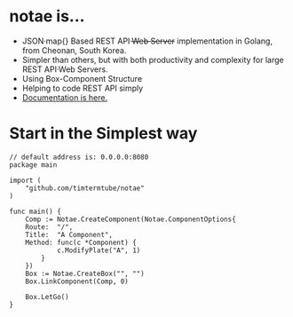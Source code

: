 # notae is...
* JSON·map{} Based REST API·<del>Web Server</del> implementation in Golang, from Cheonan, South Korea.
* Simpler than others, but with both productivity and complexity for large REST API·Web Servers.
* Using Box-Component Structure
* Helping to code REST API simply
* <a href="https://pkg.go.dev/github.com/timtermtube/notae#section-documentation">Documentation is here.</a>

# Start in the Simplest way
```golang
// default address is: 0.0.0.0:8080
package main

import (
    "github.com/timtermtube/notae"
)

func main() {
    Comp := Notae.CreateComponent(Notae.ComponentOptions{
	Route:  "/",
	Title:  "A Component",
	Method: func(c *Component) {
            c.ModifyPlate("A", 1)
        }
    })
    Box := Notae.CreateBox("", "")
    Box.LinkComponent(Comp, 0)
    
    Box.LetGo()
}

```

